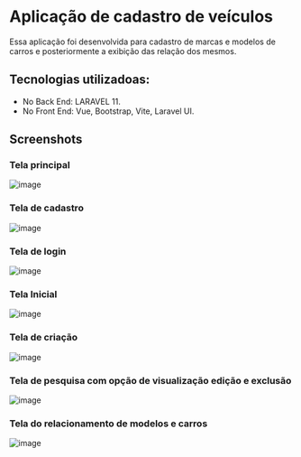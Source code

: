 # Aplicação de cadastro de veículos
Essa aplicação foi desenvolvida para cadastro de marcas e modelos de carros e posteriormente a exibição das relação dos mesmos.

## Tecnologias utilizadoas:
- No Back End: LARAVEL 11.
- No Front End: Vue, Bootstrap, Vite, Laravel UI.

## Screenshots
### Tela principal
![image](https://github.com/gfonsecadev/rental_cars_vueLaravel/assets/90278833/036f8c5a-4152-42c3-9a09-f9c02972d740)  
### Tela de cadastro
![image](https://github.com/gfonsecadev/rental_cars_vueLaravel/assets/90278833/d11a84c5-ce8b-4a58-9f95-46f5fb5eeefa)  
### Tela de login
![image](https://github.com/gfonsecadev/rental_cars_vueLaravel/assets/90278833/b0735e62-d683-431c-9593-d3a1d1ee1c93)
### Tela Inicial
![image](https://github.com/gfonsecadev/rental_cars_vueLaravel/assets/90278833/39d7ad72-1453-461e-9e8c-6b901f4eae8e)
### Tela de criação 
![image](https://github.com/gfonsecadev/rental_cars_vueLaravel/assets/90278833/a684dbf4-df0a-4eca-a931-400553166c5d)  
### Tela de pesquisa com opção de visualização edição e exclusão
![image](https://github.com/gfonsecadev/rental_cars_vueLaravel/assets/90278833/cdbfe123-bd73-4be1-8239-754ee1cd9649)
### Tela do relacionamento de modelos e carros
![image](https://github.com/gfonsecadev/rental_cars_vueLaravel/assets/90278833/16191311-92c7-428e-a888-1aa428ee09f5)
